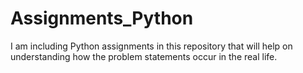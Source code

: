 # Assignments_Python
I am including Python assignments in this repository that will help on understanding how the problem statements occur in the real life.
